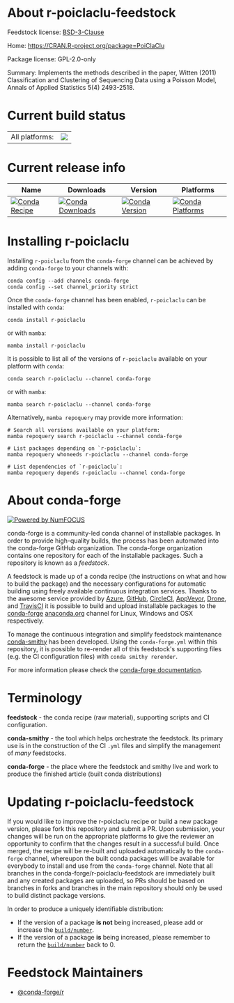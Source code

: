About r-poiclaclu-feedstock
===========================

Feedstock license: [BSD-3-Clause](https://github.com/conda-forge/r-poiclaclu-feedstock/blob/main/LICENSE.txt)

Home: https://CRAN.R-project.org/package=PoiClaClu

Package license: GPL-2.0-only

Summary: Implements the methods described in the paper, Witten (2011) Classification and Clustering of Sequencing Data using a Poisson Model, Annals of Applied Statistics 5(4) 2493-2518.

Current build status
====================


<table><tr><td>All platforms:</td>
    <td>
      <a href="https://dev.azure.com/conda-forge/feedstock-builds/_build/latest?definitionId=12936&branchName=main">
        <img src="https://dev.azure.com/conda-forge/feedstock-builds/_apis/build/status/r-poiclaclu-feedstock?branchName=main">
      </a>
    </td>
  </tr>
</table>

Current release info
====================

| Name | Downloads | Version | Platforms |
| --- | --- | --- | --- |
| [![Conda Recipe](https://img.shields.io/badge/recipe-r--poiclaclu-green.svg)](https://anaconda.org/conda-forge/r-poiclaclu) | [![Conda Downloads](https://img.shields.io/conda/dn/conda-forge/r-poiclaclu.svg)](https://anaconda.org/conda-forge/r-poiclaclu) | [![Conda Version](https://img.shields.io/conda/vn/conda-forge/r-poiclaclu.svg)](https://anaconda.org/conda-forge/r-poiclaclu) | [![Conda Platforms](https://img.shields.io/conda/pn/conda-forge/r-poiclaclu.svg)](https://anaconda.org/conda-forge/r-poiclaclu) |

Installing r-poiclaclu
======================

Installing `r-poiclaclu` from the `conda-forge` channel can be achieved by adding `conda-forge` to your channels with:

```
conda config --add channels conda-forge
conda config --set channel_priority strict
```

Once the `conda-forge` channel has been enabled, `r-poiclaclu` can be installed with `conda`:

```
conda install r-poiclaclu
```

or with `mamba`:

```
mamba install r-poiclaclu
```

It is possible to list all of the versions of `r-poiclaclu` available on your platform with `conda`:

```
conda search r-poiclaclu --channel conda-forge
```

or with `mamba`:

```
mamba search r-poiclaclu --channel conda-forge
```

Alternatively, `mamba repoquery` may provide more information:

```
# Search all versions available on your platform:
mamba repoquery search r-poiclaclu --channel conda-forge

# List packages depending on `r-poiclaclu`:
mamba repoquery whoneeds r-poiclaclu --channel conda-forge

# List dependencies of `r-poiclaclu`:
mamba repoquery depends r-poiclaclu --channel conda-forge
```


About conda-forge
=================

[![Powered by
NumFOCUS](https://img.shields.io/badge/powered%20by-NumFOCUS-orange.svg?style=flat&colorA=E1523D&colorB=007D8A)](https://numfocus.org)

conda-forge is a community-led conda channel of installable packages.
In order to provide high-quality builds, the process has been automated into the
conda-forge GitHub organization. The conda-forge organization contains one repository
for each of the installable packages. Such a repository is known as a *feedstock*.

A feedstock is made up of a conda recipe (the instructions on what and how to build
the package) and the necessary configurations for automatic building using freely
available continuous integration services. Thanks to the awesome service provided by
[Azure](https://azure.microsoft.com/en-us/services/devops/), [GitHub](https://github.com/),
[CircleCI](https://circleci.com/), [AppVeyor](https://www.appveyor.com/),
[Drone](https://cloud.drone.io/welcome), and [TravisCI](https://travis-ci.com/)
it is possible to build and upload installable packages to the
[conda-forge](https://anaconda.org/conda-forge) [anaconda.org](https://anaconda.org/)
channel for Linux, Windows and OSX respectively.

To manage the continuous integration and simplify feedstock maintenance
[conda-smithy](https://github.com/conda-forge/conda-smithy) has been developed.
Using the ``conda-forge.yml`` within this repository, it is possible to re-render all of
this feedstock's supporting files (e.g. the CI configuration files) with ``conda smithy rerender``.

For more information please check the [conda-forge documentation](https://conda-forge.org/docs/).

Terminology
===========

**feedstock** - the conda recipe (raw material), supporting scripts and CI configuration.

**conda-smithy** - the tool which helps orchestrate the feedstock.
                   Its primary use is in the construction of the CI ``.yml`` files
                   and simplify the management of *many* feedstocks.

**conda-forge** - the place where the feedstock and smithy live and work to
                  produce the finished article (built conda distributions)


Updating r-poiclaclu-feedstock
==============================

If you would like to improve the r-poiclaclu recipe or build a new
package version, please fork this repository and submit a PR. Upon submission,
your changes will be run on the appropriate platforms to give the reviewer an
opportunity to confirm that the changes result in a successful build. Once
merged, the recipe will be re-built and uploaded automatically to the
`conda-forge` channel, whereupon the built conda packages will be available for
everybody to install and use from the `conda-forge` channel.
Note that all branches in the conda-forge/r-poiclaclu-feedstock are
immediately built and any created packages are uploaded, so PRs should be based
on branches in forks and branches in the main repository should only be used to
build distinct package versions.

In order to produce a uniquely identifiable distribution:
 * If the version of a package **is not** being increased, please add or increase
   the [``build/number``](https://docs.conda.io/projects/conda-build/en/latest/resources/define-metadata.html#build-number-and-string).
 * If the version of a package **is** being increased, please remember to return
   the [``build/number``](https://docs.conda.io/projects/conda-build/en/latest/resources/define-metadata.html#build-number-and-string)
   back to 0.

Feedstock Maintainers
=====================

* [@conda-forge/r](https://github.com/orgs/conda-forge/teams/r/)

